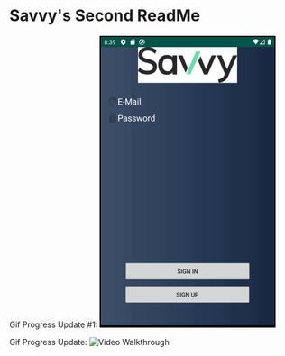# Savvy's Second ReadMe

Gif Progress Update #1:
<img src='https://github.com/SavvyLLC/AndroidStudioApp/blob/master/app/walkthroughgif_1.gif' title='Video Walkthrough' width='' alt='Video Walkthrough' />

Gif Progress Update:
<img src='https://github.com/SavvyLLC/AndroidStudioApp/blob/master/savvylcc_final_walkthrough.gif' title='Video Walkthrough' width='' alt='Video Walkthrough' />

